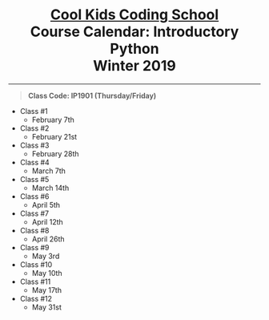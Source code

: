 # <center>[**Cool Kids Coding School**](http://www.coolkidscodingschool.com)<br>Course Calendar: **Introductory Python**<br>  Winter 2019
---
> **Class Code: IP1901 (Thursday/Friday)**
+ Class #1
  + February 7th
+ Class #2
  + February 21st
+ Class #3
  + February 28th
+ Class #4
  + March 7th
+ Class #5
  + March 14th
+ Class #6
  + April 5th
+ Class #7
  + April 12th
+ Class #8
  + April 26th
+ Class #9
  + May 3rd
+ Class #10
  + May 10th
+ Class #11
  + May 17th
+ Class #12
  + May 31st
